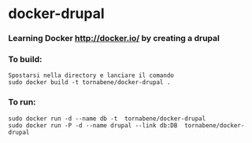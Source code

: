 docker-drupal
=============
### Learning Docker http://docker.io/ by creating a drupal

### To build:

	Spostarsi nella directory e lanciare il comando
    sudo docker build -t tornabene/docker-drupal .
### To run:
    sudo docker run -d --name db -t  tornabene/docker-drupal
    sudo docker run -P -d --name drupal --link db:DB  tornabene/docker-drupal

 
 
